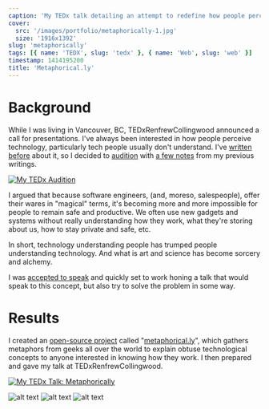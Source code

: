```yaml
---
caption: 'My TEDx talk detailing an attempt to redefine how people perceive technology.'
cover:
  src: '/images/portfolio/metaphorically-1.jpg'
  size: '1916x1392'
slug: 'metaphorically'
tags: [{ name: 'TEDX', slug: 'tedx' }, { name: 'Web', slug: 'web' }]
timestamp: 1414195200
title: 'Metaphorical.ly'
---
```


# Background

While I was living in Vancouver, BC, TEDxRenfrewCollingwood announced a call for
presentations. I've always been interested in how people perceive technology,
particularly tech people usually don't understand. I've [written
before](https://medium.com/@clintandrewhall/neither-sorcery-nor-alchemy-304691d1fb7c)
about it, so I decided to
[audition](https://www.youtube.com/watch?v=27t9pvCVef4) with [a few
notes](https://medium.com/@clintandrewhall/neither-sorcerers-nor-alchemists-80b7cd66ce15)
from my previous writings.

[![My TEDx Audition](/images/portfolio/metaphorically-4.jpg)](https://youtu.be/27t9pvCVef4?t=29s 'My TEDx Audition')

I argued that because software engineers, (and, moreso, salespeople), offer
their wares in "magical" terms, it's becoming more and more impossible for
people to remain safe and productive. We often use new gadgets and systems
without really understanding how they work, what they're storing about us, how
to stay private and safe, etc.

In short, technology understanding people has trumped people understanding
technology. And what is art and science has become sorcery and alchemy.

I was [accepted to
speak](http://tedxrenfrewcollingwood.com/speaker-2014/clint-hall) and quickly
set to work honing a talk that would speak to this concept, but also try to
solve the problem in some way.

# Results

I created an [open-source
project](https://github.com/clintandrewhall/metaphorically) called
"[metaphorical.ly](http://metaphorical.ly/)", which gathers metaphors from geeks
all over the world to explain obtuse technological concepts to anyone interested
in knowing how they work. I then prepared and gave my talk at
TEDxRenfrewCollingwood.

[![My TEDx Talk: Metaphorically](/images/portfolio/metaphorically-5.jpg)](https://youtu.be/IwjLylj6GpI?t=29s 'My TEDx Talk: Metaphorically')

![alt text][one]
![alt text][two]
![alt text][three]

[one]: /images/portfolio/metaphorically-1.jpg 'A screenshot from the site'
[two]: /images/portfolio/metaphorically-2.jpg 'A screenshot from the site'
[three]: /images/portfolio/metaphorically-3.jpg 'Metaphorically on Facebook'
